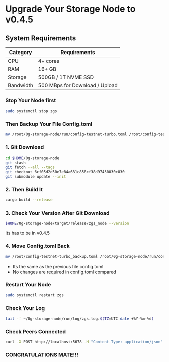 # Upgrade Your Storage Node to v0.4.5

## System Requirements
| Category | Requirements |
| ------------ | ------------ |
| CPU | 4+ cores |
| RAM | 16+ GB |
| Storage | 500GB / 1T NVME SSD |
| Bandwidth | 500 MBps for Download / Upload |

### Stop Your Node first
```bash
sudo systemctl stop zgs
```
### Then Backup Your File Config.toml
```bash
mv /root/0g-storage-node/run/config-testnet-turbo.toml /root/config-testnet-turbo_backup.toml
```
### 1. Git Download
```bash
cd $HOME/0g-storage-node
git stash
git fetch --all --tags
git checkout 6cf05d2d50e7e84a631c858cf38d97430030c830 
git submodule update --init
```
### 2. Then Build It
```bash
cargo build --release
```

### 3. Check Your Version After Git Download
```bash
$HOME/0g-storage-node/target/release/zgs_node --version
```
<change input>
Its has to be in v0.4.5

### 4. Move Config.toml Back
```bash
mv /root/config-testnet-turbo_backup.toml /root/0g-storage-node/run/config-testnet-turbo.toml
```
- Its the same as the previous file config.toml  
- No changes are required in config.toml compared 
 
### Restart Your Node
```bash
sudo systemctl restart zgs
```

### Check Your Log
```bash
tail -f ~/0g-storage-node/run/log/zgs.log.$(TZ=UTC date +%Y-%m-%d)
```
### Check Peers Connected
```bash
curl -X POST http://localhost:5678 -H "Content-Type: application/json" -d '{"jsonrpc":"2.0","method":"zgs_getStatus","params":[],"id":1}'  | jq
```
### CONGRATULATIONS MATE!!!

 
